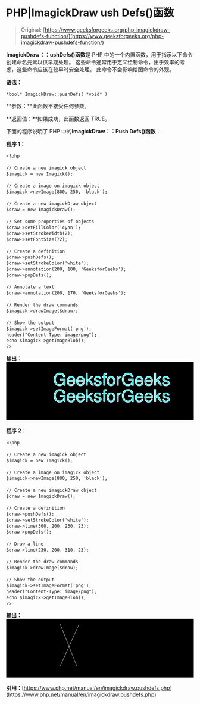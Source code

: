 # PHP|ImagickDraw ush Defs()函数

> Original: [https://www.geeksforgeeks.org/php-imagickdraw-pushdefs-function/](https://www.geeksforgeeks.org/php-imagickdraw-pushdefs-function/)

**ImagickDraw：：ushDefs()函数**是 PHP 中的一个内置函数，用于指示以下命令创建命名元素以供早期处理。 这些命令通常用于定义绘制命令，出于效率的考虑，这些命令应该在较早时安全处理。 此命令不会影响绘图命令的外观。

**语法：**

```
*bool* ImagickDraw::pushDefs( *void* )
```

**参数：**此函数不接受任何参数。

**返回值：**如果成功，此函数返回 TRUE。

下面的程序说明了 PHP 中的**ImagickDraw：：Push Defs()函数**：

**程序 1：**

```
<?php

// Create a new imagick object
$imagick = new Imagick();

// Create a image on imagick object
$imagick->newImage(800, 250, 'black');

// Create a new imagickDraw object
$draw = new ImagickDraw();

// Set some properties of objects
$draw->setFillColor('cyan');
$draw->setStrokeWidth(2);
$draw->setFontSize(72);

// Create a definition
$draw->pushDefs();
$draw->setStrokeColor('white');
$draw->annotation(200, 100, 'GeeksforGeeks');
$draw->popDefs();

// Annotate a text
$draw->annotation(200, 170, 'GeeksforGeeks');

// Render the draw commands
$imagick->drawImage($draw);

// Show the output
$imagick->setImageFormat('png');
header("Content-Type: image/png");
echo $imagick->getImageBlob();
?>
```

**输出：**
![](img/978f89edc77eb7772417e8f0103757d0.png)

**程序 2：**

```
<?php

// Create a new imagick object
$imagick = new Imagick();

// Create a image on imagick object
$imagick->newImage(800, 250, 'black');

// Create a new imagickDraw object
$draw = new ImagickDraw();

// Create a definition
$draw->pushDefs();
$draw->setStrokeColor('white');
$draw->line(300, 200, 230, 23);
$draw->popDefs();

// Draw a line
$draw->line(230, 200, 310, 23);

// Render the draw commands
$imagick->drawImage($draw);

// Show the output
$imagick->setImageFormat('png');
header("Content-Type: image/png");
echo $imagick->getImageBlob();
?>
```

**输出：**
![](img/8ab51a7039e12d02797abe5454a52f62.png)

**引用：**[https://www.php.net/manual/en/imagickdraw.pushdefs.php](https://www.php.net/manual/en/imagickdraw.pushdefs.php)